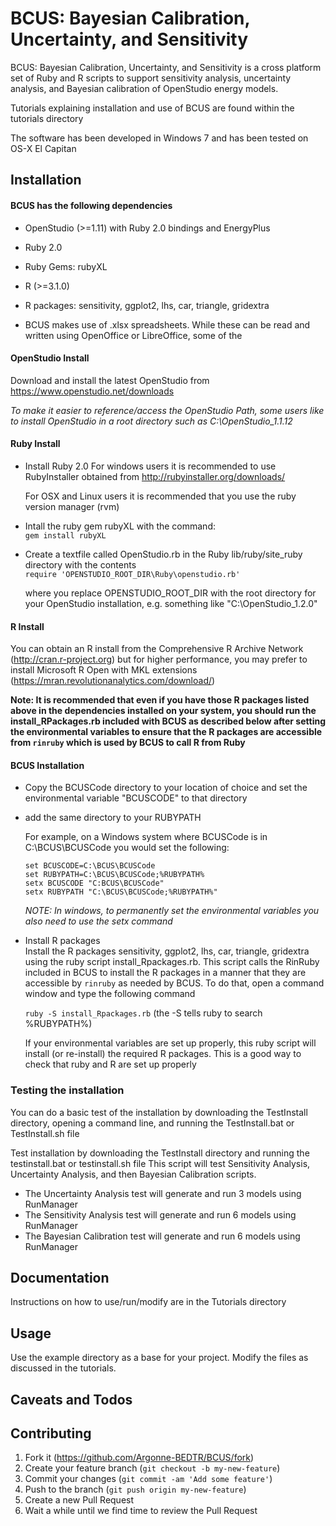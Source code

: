 # BCUS: Bayesian Calibration, Uncertainty, and Sensitivity
BCUS: Bayesian Calibration, Uncertainty, and Sensitivity is a cross platform set of Ruby and R scripts to support sensitivity analysis, uncertainty analysis, and Bayesian calibration of OpenStudio energy models.

Tutorials explaining installation and use of BCUS are found within the tutorials directory

The software has been developed in Windows 7 and has been tested on OS-X El Capitan

## Installation

#### BCUS has the following dependencies

* OpenStudio (>=1.11) with Ruby 2.0 bindings and EnergyPlus
* Ruby 2.0
* Ruby Gems: rubyXL
* R (>=3.1.0)
* R packages: sensitivity, ggplot2, lhs, car, triangle, gridextra 

* BCUS makes use of .xlsx spreadsheets.  While these can be read and written using OpenOffice or LibreOffice, some of the 

#### OpenStudio Install
Download and install the latest OpenStudio from https://www.openstudio.net/downloads

*To make it easier to reference/access the OpenStudio Path, some users like to install OpenStudio in 
a root directory such as C:\OpenStudio_1.1.12*



#### Ruby Install
* Install Ruby 2.0
	For windows users it is recommended to use RubyInstaller obtained from 
	http://rubyinstaller.org/downloads/

	For OSX and Linux users it is recommended that you use the ruby version manager (rvm) 

* Intall the ruby gem rubyXL with the command:   
	`gem install rubyXL`
		
* Create a textfile called OpenStudio.rb in the Ruby lib/ruby/site_ruby directory with the contents  
`require 'OPENSTUDIO_ROOT_DIR\Ruby\openstudio.rb'`

	where you replace OPENSTUDIO_ROOT_DIR with the root directory for your OpenStudio installation, e.g. something like "C:\OpenStudio_1.2.0"


#### R Install
You can obtain an R install from the Comprehensive R Archive Network (http://cran.r-project.org) but for higher performance, you may prefer to install Microsoft R Open with MKL extensions (https://mran.revolutionanalytics.com/download/)

__Note: It is recommended that even if you have those R packages listed above in the dependencies installed on your system, you should run the install_RPackages.rb included with BCUS as described below after setting the environmental variables to ensure that the R packages are accessible from `rinruby` which is used by BCUS to call R from Ruby__




#### BCUS Installation
* Copy the BCUSCode directory to your location of choice and set the environmental variable "BCUSCODE" to that directory
* add the same directory to your RUBYPATH

    For example, on a Windows system where BCUSCode is in C:\BCUS\BCUSCode you would set the following:  

    `set BCUSCODE=C:\BCUS\BCUSCode`  
    `set RUBYPATH=C:\BCUS\BCUSCode;%RUBYPATH%`  
	`setx BCUSCODE "C:BCUS\BCUSCode"`  
	`setx RUBYPATH "C:\BCUS\BCUSCode;%RUBYPATH%"`  
	
    *NOTE: In windows, to permanently set the environmental variables you also need to use the setx command*

* Install R packages  
Install the R packages sensitivity, ggplot2, lhs, car, triangle, gridextra using the ruby script install_Rpackages.rb.  This script calls the RinRuby included in BCUS to install the R packages in a manner that they are accessible by `rinruby` as needed by BCUS.  To do that, open a command window and type the following command

    `ruby -S install_Rpackages.rb`  (the -S tells ruby to search %RUBYPATH%)

    If your environmental variables are set up properly, this ruby script will install (or re-install) the required R packages.
	This is a good way to check that ruby and R are set up properly
	
### Testing the installation
You can do a basic test of the installation by downloading the TestInstall directory, opening a command line, and running the TestInstall.bat or TestInstall.sh file

Test installation by downloading the TestInstall directory and running the testinstall.bat or testinstall.sh file
This script will test Sensitivity Analysis, Uncertainty Analysis, and then Bayesian Calibration scripts.  

* The Uncertainty Analysis test will generate and run 3 models using RunManager  
* The Sensitivity Analysis test will generate and run 6 models using RunManager  
* The Bayesian Calibration test will generate and run 6 models using RunManager  

## Documentation

Instructions on how to use/run/modify are in the Tutorials directory

## Usage

Use the example directory as a base for your project.  Modify the files as discussed in the tutorials.




## Caveats and Todos

## Contributing
1. Fork it (https://github.com/Argonne-BEDTR/BCUS/fork)
2. Create your feature branch (`git checkout -b my-new-feature`)
3. Commit your changes (`git commit -am 'Add some feature'`)
4. Push to the branch (`git push origin my-new-feature`)
5. Create a new Pull Request
6. Wait a while until we find time to review the Pull Request







